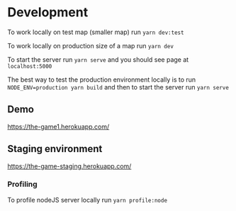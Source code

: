 # Development

To work locally on test map (smaller map) run
`yarn dev:test`

To work locally on production size of a map run
`yarn dev`

To start the server run
`yarn serve`
and you should see page at
`localhost:5000`

The best way to test the production environment locally is to run
`NODE_ENV=production yarn build`
and then to start the server run
`yarn serve`

## Demo

https://the-game1.herokuapp.com/

## Staging environment

https://the-game-staging.herokuapp.com/

### Profiling

To profile nodeJS server locally run
`yarn profile:node`
